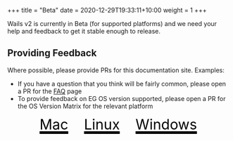 +++
title = "Beta"
date = 2020-12-29T19:33:11+10:00
weight = 1
+++

Wails v2 is currently in Beta (for supported platforms) and we need your help and feedback to get it stable enough to release. 

## Providing Feedback

Where possible, please provide PRs for this documentation site. Examples:

  * If you have a question that you think will be fairly common, please open a PR for the [FAQ](/faq) page
  * To provide feedback on EG OS version supported, please open a PR for the OS Version Matrix for the relevant platform

<div style="text-align: center;">
<a href="/beta/mac/" style="color:black; font-size: 4rem; margin: 1rem;"><i class="fab fa-apple"></i> <span style="color:black; font-size: 2rem;">Mac</span></a>
<a href="/beta/linux/" style="color:black; font-size: 4rem; margin: 1rem;"><i class="fab fa-linux"></i> <span style="color:black; font-size: 2rem;">Linux</span></a>
<a href="/beta/windows/" style="color:black; font-size: 4rem; margin: 1rem;"><i class="fab fa-windows"></i> <span style="color:black; font-size: 2rem;">Windows</span></a>
</div>


